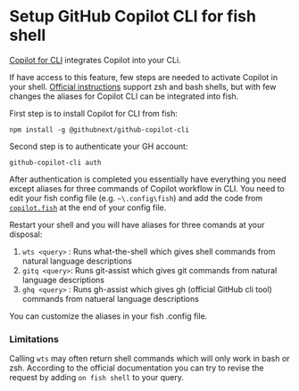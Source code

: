 # Setup GitHub Copilot CLI for fish shell

[Copilot for CLI](https://githubnext.com/projects/copilot-cli) integrates Copilot into your CLi.

If have access to this feature, few steps are needed to activate Copilot in your shell. [Official instructions](https://www.npmjs.com/package/@githubnext/github-copilot-cli#alias-convenience-commands) support zsh and bash shells, but with few changes the aliases for Copilot CLI can be integrated into fish.

First step is to install Copilot for CLI from fish:

```fish
npm install -g @githubnext/github-copilot-cli
```

Second step is to authenticate your GH account:

```
github-copilot-cli auth
```

After authentication is completed you essentially have everything you need except aliases for three commands of Copilot workflow in CLI. You need to edit your fish config file (e.g. `~\.config\fish`) and add the code from [`copilot.fish`](copilot.fish) at the end of your config file.

Restart your shell and you will have aliases for three comands at your disposal:

1. `wts <query>` : Runs what-the-shell which gives shell commands from natural language descriptions
2. `gitq <query>`: Runs git-assist which gives git commands from natural language descriptions
3. `ghq <query>` : Runs gh-assist which gives gh (official GitHub cli tool) commands from natueral language descriptions

You can customize the aliases in your fish .config file.

### Limitations

Calling `wts` may often return shell commands which will only work in bash or zsh. According to the official documentation you can try to revise the request by adding `on fish shell` to your query.
